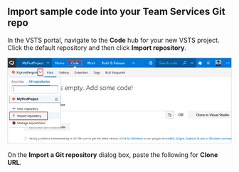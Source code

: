 ## Import sample code into your Team Services Git repo

In the VSTS portal, navigate to the **Code** hub for your new VSTS project. Click the default repository and then click **Import repository**.

![Screenshot showing menu item to import a repository](../../apps/aspnet/ci/_shared/_img/import-repository-menu-item.png)

On the **Import a Git repository** dialog box, paste the following for **Clone URL**.
